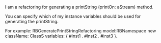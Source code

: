 I am a refactoring for generating a printString (printOn: aStream) method. 

You can specify which of my instance variables should be used for generating the printString.

For example: 
RBGeneratePrintStringRefactoring model:RBNamespace new className: ClassS variables: { #inst1 . #inst2 . #inst3 }.

